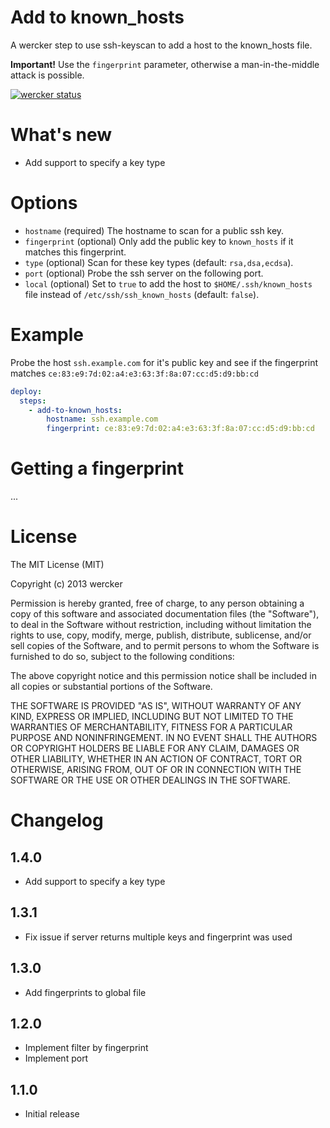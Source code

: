 # Add to known_hosts

A wercker step to use ssh-keyscan to add a host to the known_hosts file.

**Important!** Use the `fingerprint` parameter, otherwise a man-in-the-middle attack is possible.

[![wercker status](https://app.wercker.com/status/85d1e231bf48bd1b3b7d9a2073a6f75a/m "wercker status")](https://app.wercker.com/project/bykey/85d1e231bf48bd1b3b7d9a2073a6f75a)

# What's new

- Add support to specify a key type

# Options

* `hostname` (required) The hostname to scan for a public ssh key.
* `fingerprint` (optional) Only add the public key to `known_hosts` if it matches this fingerprint.
* `type` (optional) Scan for these key types (default: `rsa,dsa,ecdsa`).
* `port` (optional) Probe the ssh server on the following port.
* `local` (optional) Set to `true` to add the host to `$HOME/.ssh/known_hosts` file instead of `/etc/ssh/ssh_known_hosts` (default: `false`).

# Example

Probe the host `ssh.example.com` for it's public key and see if the fingerprint matches `ce:83:e9:7d:02:a4:e3:63:3f:8a:07:cc:d5:d9:bb:cd`

``` yaml
deploy:
  steps:
    - add-to-known_hosts:
        hostname: ssh.example.com
        fingerprint: ce:83:e9:7d:02:a4:e3:63:3f:8a:07:cc:d5:d9:bb:cd
```

# Getting a fingerprint

...

# License

The MIT License (MIT)

Copyright (c) 2013 wercker

Permission is hereby granted, free of charge, to any person obtaining a copy of
this software and associated documentation files (the "Software"), to deal in
the Software without restriction, including without limitation the rights to
use, copy, modify, merge, publish, distribute, sublicense, and/or sell copies of
the Software, and to permit persons to whom the Software is furnished to do so,
subject to the following conditions:

The above copyright notice and this permission notice shall be included in all
copies or substantial portions of the Software.

THE SOFTWARE IS PROVIDED "AS IS", WITHOUT WARRANTY OF ANY KIND, EXPRESS OR
IMPLIED, INCLUDING BUT NOT LIMITED TO THE WARRANTIES OF MERCHANTABILITY, FITNESS
FOR A PARTICULAR PURPOSE AND NONINFRINGEMENT. IN NO EVENT SHALL THE AUTHORS OR
COPYRIGHT HOLDERS BE LIABLE FOR ANY CLAIM, DAMAGES OR OTHER LIABILITY, WHETHER
IN AN ACTION OF CONTRACT, TORT OR OTHERWISE, ARISING FROM, OUT OF OR IN
CONNECTION WITH THE SOFTWARE OR THE USE OR OTHER DEALINGS IN THE SOFTWARE.

# Changelog

## 1.4.0

- Add support to specify a key type

## 1.3.1

- Fix issue if server returns multiple keys and fingerprint was used

## 1.3.0

- Add fingerprints to global file

## 1.2.0

- Implement filter by fingerprint
- Implement port

## 1.1.0

- Initial release
